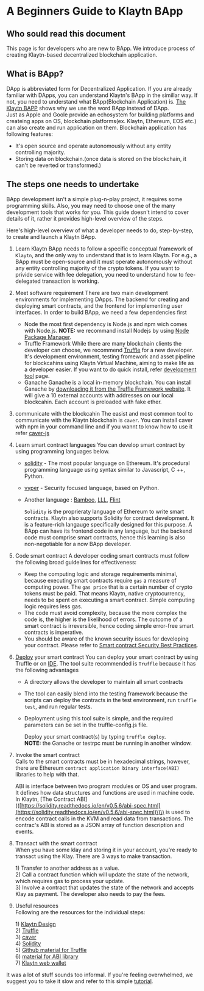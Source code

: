 # A Beginners Guide to Klaytn BApp

## Who sould read this document

This page is for developers who are new to BApp. We introduce process of creating Klaytn-based decentralized blockchain application.

## What is BApp?

DApp is abbreviated form for Decentralized Application. If you are already familiar with DApps, you can understand Klaytn's BApp in the simillar way. If not, you need to understand what BApp\(Blockchain Application\) is. [The Klaytn BAPP](../misc/vision/bapps.md) shows why we use the word BApp instead of DApp.  
Just as Apple and Goole provide an echosystem for building platforms and createing apps on OS, blockchain platforms\(ex. Klaytn, Ethereum, EOS etc.\) can also create and run application on them. Blockchain application has following features:

* It's open source and operate autonomously without any entity controlling majority.
* Storing data on blockchain.\(once data is stored on the blockchain, it can't be reverted or transformed.\)

## The steps one needs to undertake

BApp development isn't a simple plug-n-play project, it requires some programming skills. Also, you may need to choose one of the many development tools that works for you. This guide doesn't intend to cover details of it, rather it provides high-level overview of the steps.

Here's high-level overview of what a developer needs to do, step-by-step, to create and launch a Klaytn BApp.

1. Learn Klaytn BApp needs to follow a specific conceptual framework of `Klaytn`, and the only way to understand that is to learn Klaytn. For e.g., a BApp must be open-source and it must operate autonomously without any entity controlling majority of the crypto tokens. If you want to privide service with fee delegation, you need to understand how to fee-delegated transaction is working.
2. Meet software requirement There are two main development environments for implementing DApps. The backend for creating and deploying smart contracts, and the frontend for implementing user interfaces. In order to build BApp, we need a few dependencies first
   * Node the most first dependency is Node.js and npm wich comes with Node.js. **NOTE:** we recommand install Nodejs by using [Node Package Manager](https://nodejs.org/en/).
   * Truffle Framework While there are many blockchain clients the developer can choose, we recommend [Truffle](https://www.trufflesuite.com/truffle) for a new developer. It's development environment, testing fromework and asset pipeline for blockcahins using Klaytn Virtual Machine, aiming to make life as a developer easier. If you want to do quick install, refer [development tool](quick-start/install-development-tools.md) page.
   * Ganache Ganache is a local in-memory blockchain. You can install Ganache by [downloading it from the Truffle Framework website](https://www.trufflesuite.com/ganache). It will give a 10 external accounts with addresses on our local blockcahin. Each account is preloaded with fake ether.
3. communicate with the blockcahin The easist and most common tool to communicate with the Klaytn blockchain is `caver`. You can install caver with npm in your command line and if you wannt to know how to use it refer [caver-js](../bapp/sdk/caver-java/porting-from-web3j.md)
4. Learn smart contract languages You can develop smart contract by using programming languages below.
   * [solidity](https://solidity.readthedocs.io/en/v0.5.6/) - The most popular language on Ethereum. It's procedural programming language using syntax similar to Javascript, C ++, Python.
   * [vyper](https://vyper.readthedocs.io/en/v0.1.0-beta.12/) - Security focused language, based on Python.  
   * Another language : [Bamboo](https://github.com/pirapira/bamboo), [LLL](https://lll-docs.readthedocs.io/en/latest/lll_introduction.html), [Flint](https://docs.flintlang.org)

     `Solidity` is the proprieraty language of Ethereum to write smart contracts. Klaytn also supports Solidity for contract development. It is a feature-rich langauge specifically designed for this purpose. A BApp can have its frontend code in any language, but the backend code must comprise smart contracts, hence this learning is also non-negotiable for a now BApp developer.
5. Code smart contract A developer coding smart contracts must follow the following broad guidelines for effectiveness:
   * Keep the computing logic and storage requirements minimal, because executing smart contracts require `gas` a measure of computing power. The `gas price` that is a certain number of crypto tokens must be paid. That means Klaytn, native cryptocurrency, needs to be spent on executing a smart contract. Simple computing logic requires less gas.
   * The code must avoid complexity, because the more complex the code is, the higher is the likelihood of errors. The outcome of a smart contract is irreversible, hence coding simple error-free smart contracts is imperative.
   * You should be aware of the known security issues for developing your contract. Please refer to [Smart contract Security Best Practices](https://consensys.github.io/smart-contract-best-practices/).
6. [Deploy](https://github.com/ground-x/klaytn-docs/tree/c095d2611494def7d58a7a36a869cda04e824ee8/docs/smart-contract/deploy-guide.md) your smart contract You can deploy your smart contract by using Truffle or on [IDE](https://ide.klaytn.com/). The tool suite recommended is `Truffle` because it has the following advantages
   * A directory allows the developer to maintain all smart contracts
   * The tool can easily blend into the testing framework because the scripts can deploy the contracts in the test environment, run `truffle test`, and run regular tests.
   * Deployment using this tool suite is simple, and the required parameters can be set in the truffle-config.js file.

     Deploy your smart contract\(s\) by typing `truffle deploy`.  
     **NOTE:** the Ganache or testrpc must be running in another window.
7. Invoke the smart contract  
   Calls to the smart contracts must be in hexadecimal strings, however, there are Ethereum `contract application binary interface(ABI)` libraries to help with that.

   ABI is interface between two program modules or OS and user program. It defines how data structures and functions are used in machine code. In Klaytn, \[The Contract ABI\]\(\([https://solidity.readthedocs.io/en/v0.5.6/abi-spec.html](https://solidity.readthedocs.io/en/v0.5.6/abi-spec.html)\)\) is used to encode contract calls in the KVM and read data from transactions. The contrac's ABI is stored as a JSON array of function description and events.

8. Transact with the smart contract  
   When you have some klay and storing it in your account, you're ready to transact using the Klay. There are 3 ways to make transaction.

   1\) Transfer to another address as a value.  
   2\) Call a contract function which will update the state of the network, which requires gas to process your update.  
   3\) Involve a contract that updates the state of the network and accepts Klay as payment. The developer also needs to pay the fees.

9. Useful resources  
   Following are the resources for the individual steps:

   1\) [Klaytn Design](../klaytn/design/)  
   2\) [Truffle](https://github.com/trufflesuite/ganache-cli)  
   3\) [caver](../bapp/sdk/)  
   4\) [Solidity](https://solidity.readthedocs.io/en/v0.5.11/introduction-to-smart-contracts.html)  
   5\) [Github material for Truffle](https://github.com/trufflesuite/truffle)  
   6\) [material for ABI library](https://solidity.readthedocs.io/en/v0.5.11/introduction-to-smart-contracts.html)  
   7\) [Klaytn web wallet](https://wallet.klaytn.com/)

It was a lot of stuff sounds too informal. If you're feeling overwhelmed, we suggest you to take it slow and refer to this simple [tutorial](../bapp/tutorials/bapp-on-baobab-video-lecture/1.-introduction.md).

